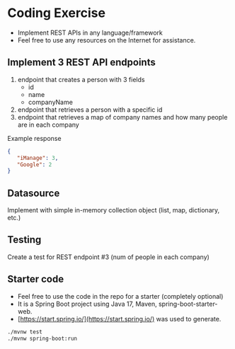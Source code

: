 # Coding Exercise

- Implement REST APIs in any language/framework
- Feel free to use any resources on the Internet for assistance.

## Implement 3 REST API endpoints

1. endpoint that creates a person with 3 fields 
   - id
   - name
   - companyName
2. endpoint that retrieves a person with a specific id
3. endpoint that retrieves a map of company names and how many people are in each company

Example response

```json
{ 
   "iManage": 3, 
   "Google": 2 
}
```

## Datasource

Implement with simple in-memory collection object (list, map, dictionary, etc.)

## Testing

Create a test for REST endpoint #3 (num of people in each company)

## Starter code

- Feel free to use the code in the repo for a starter (completely optional)
- It is a Spring Boot project using Java 17, Maven, spring-boot-starter-web.
- [https://start.spring.io/](https://start.spring.io/) was used to generate.

```bash
./mvnw test
./mvnw spring-boot:run
```
